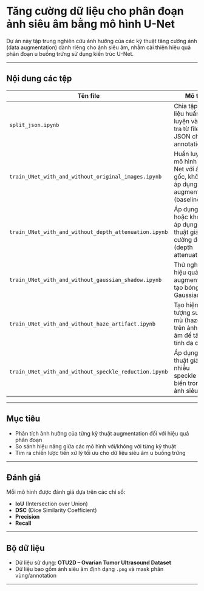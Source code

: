 # Tăng cường dữ liệu cho phân đoạn ảnh siêu âm bằng mô hình U-Net

Dự án này tập trung nghiên cứu ảnh hưởng của các kỹ thuật tăng cường ảnh (data augmentation) dành riêng cho ảnh siêu âm, nhằm cải thiện hiệu quả phân đoạn u buồng trứng sử dụng kiến trúc U-Net.

---

## Nội dung các tệp

| Tên file | Mô tả |
|----------|------|
| `split_json.ipynb` | Chia tập dữ liệu huấn luyện và kiểm tra từ file JSON chứa annotation |
| `train_UNet_with_and_without_original_images.ipynb` | Huấn luyện mô hình U-Net với ảnh gốc, không áp dụng augmentation (baseline) |
| `train_UNet_with_and_without_depth_attenuation.ipynb` | Áp dụng hoặc không áp dụng kỹ thuật giảm cường độ (depth attenuation) |
| `train_UNet_with_and_without_gaussian_shadow.ipynb` | Thử nghiệm hiệu quả augmentation tạo bóng mờ Gaussian |
| `train_UNet_with_and_without_haze_artifact.ipynb` | Tạo hiện tượng sương mù (haze) trên ảnh siêu âm để tăng tính đa dạng |
| `train_UNet_with_and_without_speckle_reduction.ipynb` | Áp dụng kỹ thuật giảm nhiễu speckle phổ biến trong ảnh siêu âm |

---

## Mục tiêu

- Phân tích ảnh hưởng của từng kỹ thuật augmentation đối với hiệu quả phân đoạn
- So sánh hiệu năng giữa các mô hình với/không với từng kỹ thuật
- Tìm ra chiến lược tiền xử lý tối ưu cho dữ liệu siêu âm u buồng trứng

---

## Đánh giá

Mỗi mô hình được đánh giá dựa trên các chỉ số:
- **IoU** (Intersection over Union)
- **DSC** (Dice Similarity Coefficient)
- **Precision**
- **Recall**

---

## Bộ dữ liệu

- Dữ liệu sử dụng: **OTU2D – Ovarian Tumor Ultrasound Dataset**
- Dữ liệu bao gồm ảnh siêu âm định dạng `.png` và mask phân vùng/annotation

---

